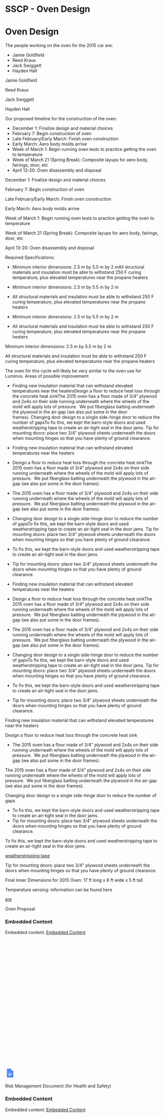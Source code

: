 # SSCP - Oven Design

# Oven Design

The people working on the oven for the 2015 car are:

* Jamie Goldfield
* Reed Kraus
* Jack Swiggett
* Hayden Hall

Jamie Goldfield

Reed Kraus

Jack Swiggett

Hayden Hall

Our proposed timeline for the construction of the oven:

* December 1: Finalize design and material choices
* February 7: Begin construction of oven
* Late February/Early March: Finish oven construction
* Early March: Aero body molds arrive
* Week of March 1: Begin running oven tests to practice getting the oven to temperature
* Week of March 21 (Spring Break): Composite layups for aero body, fairings, door, etc
* April 13-20: Oven disassembly and disposal

December 1: Finalize design and material choices

February 7: Begin construction of oven

Late February/Early March: Finish oven construction

Early March: Aero body molds arrive

Week of March 1: Begin running oven tests to practice getting the oven to temperature

Week of March 21 (Spring Break): Composite layups for aero body, fairings, door, etc

April 13-20: Oven disassembly and disposal

Required Specifications:

* Minimum interior dimensions: 2.5 m by 5.5 m by 2 mAll structural materials and insulation must be able to withstand 250 F curing temperature, plus elevated temperatures near the propane heaters
* Minimum interior dimensions: 2.5 m by 5.5 m by 2 m
* All structural materials and insulation must be able to withstand 250 F curing temperature, plus elevated temperatures near the propane heaters

* Minimum interior dimensions: 2.5 m by 5.5 m by 2 m
* All structural materials and insulation must be able to withstand 250 F curing temperature, plus elevated temperatures near the propane heaters

Minimum interior dimensions: 2.5 m by 5.5 m by 2 m

All structural materials and insulation must be able to withstand 250 F curing temperature, plus elevated temperatures near the propane heaters

The oven for this cycle will likely be very similar to the oven use for Luminos. Areas of possible improvement:

* Finding new insulation material that can withstand elevated temperatures near the heatersDesign a floor to reduce heat loss through the concrete heat sinkThe 2015 oven has a floor made of 3/4" plywood and 2x4s on their side running underneath where the wheels of the mold will apply lots of pressure.  We put fiberglass batting underneath the plywood in the air-gap (we also put some in the door frames). Changing door design to a single side-hinge door to reduce the number of gapsTo fix this, we kept the barn-style doors and used weatherstripping tape to create an air-tight seal in the door jams. Tip for mounting doors: place two 3/4" plywood sheets underneath the doors when mounting hinges so that you have plenty of ground clearance.  
* Finding new insulation material that can withstand elevated temperatures near the heaters
* Design a floor to reduce heat loss through the concrete heat sinkThe 2015 oven has a floor made of 3/4" plywood and 2x4s on their side running underneath where the wheels of the mold will apply lots of pressure.  We put fiberglass batting underneath the plywood in the air-gap (we also put some in the door frames). 
* The 2015 oven has a floor made of 3/4" plywood and 2x4s on their side running underneath where the wheels of the mold will apply lots of pressure.  We put fiberglass batting underneath the plywood in the air-gap (we also put some in the door frames). 
* Changing door design to a single side-hinge door to reduce the number of gapsTo fix this, we kept the barn-style doors and used weatherstripping tape to create an air-tight seal in the door jams. Tip for mounting doors: place two 3/4" plywood sheets underneath the doors when mounting hinges so that you have plenty of ground clearance.  
* To fix this, we kept the barn-style doors and used weatherstripping tape to create an air-tight seal in the door jams. 
* Tip for mounting doors: place two 3/4" plywood sheets underneath the doors when mounting hinges so that you have plenty of ground clearance.  

* Finding new insulation material that can withstand elevated temperatures near the heaters
* Design a floor to reduce heat loss through the concrete heat sinkThe 2015 oven has a floor made of 3/4" plywood and 2x4s on their side running underneath where the wheels of the mold will apply lots of pressure.  We put fiberglass batting underneath the plywood in the air-gap (we also put some in the door frames). 
* The 2015 oven has a floor made of 3/4" plywood and 2x4s on their side running underneath where the wheels of the mold will apply lots of pressure.  We put fiberglass batting underneath the plywood in the air-gap (we also put some in the door frames). 
* Changing door design to a single side-hinge door to reduce the number of gapsTo fix this, we kept the barn-style doors and used weatherstripping tape to create an air-tight seal in the door jams. Tip for mounting doors: place two 3/4" plywood sheets underneath the doors when mounting hinges so that you have plenty of ground clearance.  
* To fix this, we kept the barn-style doors and used weatherstripping tape to create an air-tight seal in the door jams. 
* Tip for mounting doors: place two 3/4" plywood sheets underneath the doors when mounting hinges so that you have plenty of ground clearance.  

Finding new insulation material that can withstand elevated temperatures near the heaters

Design a floor to reduce heat loss through the concrete heat sink

* The 2015 oven has a floor made of 3/4" plywood and 2x4s on their side running underneath where the wheels of the mold will apply lots of pressure.  We put fiberglass batting underneath the plywood in the air-gap (we also put some in the door frames). 

The 2015 oven has a floor made of 3/4" plywood and 2x4s on their side running underneath where the wheels of the mold will apply lots of pressure.  We put fiberglass batting underneath the plywood in the air-gap (we also put some in the door frames). 

Changing door design to a single side-hinge door to reduce the number of gaps

* To fix this, we kept the barn-style doors and used weatherstripping tape to create an air-tight seal in the door jams. 
* Tip for mounting doors: place two 3/4" plywood sheets underneath the doors when mounting hinges so that you have plenty of ground clearance.  

To fix this, we kept the barn-style doors and used weatherstripping tape to create an air-tight seal in the door jams. 

[ weatherstripping tape](http://www.homedepot.com/p/Frost-King-E-O-3-4-in-x-7-16-in-x-10-ft-Black-High-Density-Rubber-Foam-Weatherstrip-Tape-R734H/100047977?N=5yc1vZc3e3)

Tip for mounting doors: place two 3/4" plywood sheets underneath the doors when mounting hinges so that you have plenty of ground clearance.  

Final Inner Dimensions for 2015 Oven: 17 ft long x 8 ft wide x 5 ft tall

Temperature sensing: information can be found here

[ere](/home/sscp-2012-2013/composites-2012-2013/temperature-sensing)

Oven Proposal

[](https://docs.google.com/document/d/13Y77GUNNkzoxjCdpi3XaJzoHq2x3rOohoEZt3RjJRIQ/edit)

### Embedded Content

Embedded content: [Embedded Content]()

<iframe width="100%" height="400" src="" frameborder="0"></iframe>

![](../../../../../assets/docs_32dp.png)

Risk Management Document (for Health and Safety)

[](https://docs.google.com/document/d/12CIDW7zlSSsr5sTaFb6PHbopCdcv3zXzQXs35nSArdE/edit)

### Embedded Content

Embedded content: [Embedded Content]()

<iframe width="100%" height="400" src="" frameborder="0"></iframe>

![](../../../../../assets/docs_32dp.png)

Pictures of 2015 oven:

![](../../../../../assets/image_10a3f595a5.jpg)

![](../../../../../assets/image_1839f0781b.jpg)

![](../../../../../assets/image_69a6a6af50.jpg)

Method for securing vacuum bag to walls:

![](../../../../../assets/image_9070aaaa38.jpg)

![](../../../../../assets/image_c4b8b7dbb3.jpg)

Method for cutting circles:

![](../../../../../assets/image_fb06c26db5.jpg)

Pictures of the oven used for Luminos:

![](../../../../../assets/image_c2f10d6650.jpg)

![](../../../../../assets/image_5de9503b7f.jpg)

[](https://drive.google.com/folderview?id=1BrpE3jFS-5BR7rgx2KApkpQJGM3et-KO)

### Embedded Google Drive File

Google Drive File: [Embedded Content](https://drive.google.com/embeddedfolderview?id=1BrpE3jFS-5BR7rgx2KApkpQJGM3et-KO#list)

<iframe width="100%" height="400" src="https://drive.google.com/embeddedfolderview?id=1BrpE3jFS-5BR7rgx2KApkpQJGM3et-KO#list" frameborder="0"></iframe>

